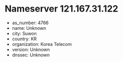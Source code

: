 # Nameserver 121.167.31.122

* as_number: 4766
* name: Unknown
* city: Suwon
* country: KR
* organization: Korea Telecom
* version: Unknown
* dnssec: Unknown

